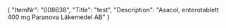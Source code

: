 {
  "ItemNr": "008638",
  "Title": "test",
  "Description": "Asacol, enterotablett 400 mg Paranova Läkemedel AB"
}